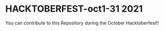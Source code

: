 # HACKTOBERFEST-oct1-31 2021

You can contribute to this Repository during the October Hacktoberfest!!
